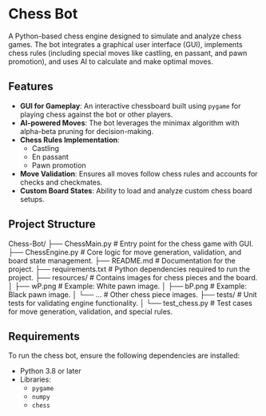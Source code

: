 # Chess Bot

A Python-based chess engine designed to simulate and analyze chess games. The bot integrates a graphical user interface (GUI), implements chess rules (including special moves like castling, en passant, and pawn promotion), and uses AI to calculate and make optimal moves.

## Features

- **GUI for Gameplay**: An interactive chessboard built using `pygame` for playing chess against the bot or other players.
- **AI-powered Moves**: The bot leverages the minimax algorithm with alpha-beta pruning for decision-making.
- **Chess Rules Implementation**:
  - Castling
  - En passant
  - Pawn promotion
- **Move Validation**: Ensures all moves follow chess rules and accounts for checks and checkmates.
- **Custom Board States**: Ability to load and analyze custom chess board setups.

## Project Structure
Chess-Bot/
├── ChessMain.py          # Entry point for the chess game with GUI.
├── ChessEngine.py        # Core logic for move generation, validation, and board state management.
├── README.md             # Documentation for the project.
├── requirements.txt      # Python dependencies required to run the project.
├── resources/            # Contains images for chess pieces and the board.
│   ├── wP.png            # Example: White pawn image.
│   ├── bP.png            # Example: Black pawn image.
│   └── …               # Other chess piece images.
├── tests/                # Unit tests for validating engine functionality.
│   └── test_chess.py     # Test cases for move generation, validation, and special rules.
## Requirements

To run the chess bot, ensure the following dependencies are installed:

- Python 3.8 or later
- Libraries:
  - `pygame`
  - `numpy`
  - `chess`
